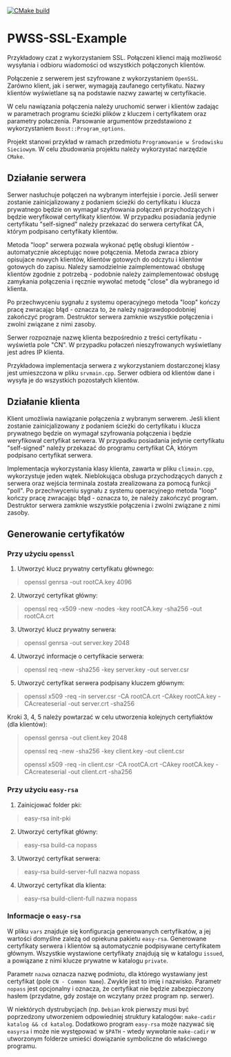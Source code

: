 [![CMake build](https://github.com/Kuszki/PWSS-SSL-Example/actions/workflows/cmake.yml/badge.svg)](https://github.com/Kuszki/PWSS-SSL-Example/actions/workflows/cmake.yml)

# PWSS-SSL-Example
Przykładowy czat z wykorzystaniem SSL. Połączeni klienci mają możliwość wysyłania i odbioru wiadomości od wszystkich połączonych klientów.

Połączenie z serwerem jest szyfrowane z wykorzystaniem `OpenSSL`. Zarówno klient, jak i serwer, wymagają zaufanego certyfikatu. Nazwy klientów wyświetlane są na podstawie nazwy zawartej w certyfikacie.

W celu nawiązania połączenia należy uruchomić serwer i klientów zadając w parametrach programu ścieżki plików z kluczem i certyfikatem oraz parametry połaczenia. Parsowanie argumentów przedstawiono z wykorzystaniem `Boost::Program_options`.

Projekt stanowi przykład w ramach przedmiotu `Programowanie w Środowisku Sieciowym`. W celu zbudowania projektu należy wykorzystać narzędzie `CMake`.

## Działanie serwera

Serwer nasłuchuje połączeń na wybranym interfejsie i porcie. Jeśli serwer zostanie zainicjalizowany z podaniem ścieżki do certyfikatu i klucza prywatnego będzie on wymagał szyfrowania połączeń przychodzących i będzie weryfikował certyfikaty klientów. W przypadku posiadania jedynie certyfikatu "self-signed" należy przekazać do serwera certyfikat CA, którym podpisano certyfikaty klientów.

Metoda "loop" serwera pozwala wykonać pętlę obsługi klientów - automatycznie akceptując nowe połączenia. Metoda zwraca zbiory opisujace nowych klientów, klientów gotowych do odczytu i klientów gotowych do zapisu. Należy samodzielnie zaimplementować obsługę klientów zgodnie z potrzebą - podobnie należy zaimplementować obsługę zamykania połączenia i ręcznie wywołać metodę "close" dla wybranego id klienta.

Po przechwyceniu sygnału z systemu operacyjnego metoda "loop" kończy pracę zwracając błąd - oznacza to, że należy najprawdopodobniej zakończyć program. Destruktor serwera zamknie wszystkie połączenia i zwolni związane z nimi zasoby.

Serwer rozpoznaje nazwę klienta bezpośrednio z treści certyfikatu - wyświetla pole "CN". W przypadku połaczeń nieszyfrowanych wyświetlany jest adres IP klienta.

Przykładowa implementacja serwera z wykorzystaniem dostarczonej klasy jest umieszczona w pliku `srvmain.cpp`. Serwer odbiera od klientów dane i wysyła je do wszystkich pozostałych klientów.

## Działanie klienta

Klient umożliwia nawiązanie połączenia z wybranym serwerem. Jeśli klient zostanie zainicjalizowany z podaniem ścieżki do certyfikatu i klucza prywatnego będzie on wymagał szyfrowania połączenia i będzie weryfikował certyfikat serwera. W przypadku posiadania jedynie certyfikatu "self-signed" należy przekazać do programu certyfikat CA, którym podpisano certyfikat serwera.

Implementacja wykorzystania klasy klienta, zawarta w pliku `climain.cpp`, wykorzystuje jeden wątek. Nieblokująca obsługa przychodzących danych z serwera oraz wejścia terminala została zrealizowana za pomocą funkcji "poll". Po przechwyceniu sygnału z systemu operacyjnego metoda "loop" kończy pracę zwracając błąd - oznacza to, że należy zakończyć program. Destruktor serwera zamknie wszystkie połączenia i zwolni związane z nimi zasoby.

## Generowanie certyfikatów

### Przy użyciu `openssl`

1) Utworzyć klucz prywatny certyfikatu głównego:
> openssl genrsa -out rootCA.key 4096

2) Utworzyć certyfikat główny:
> openssl req -x509 -new -nodes -key rootCA.key -sha256 -out rootCA.crt

3) Utworzyć klucz prywatny serwera:
> openssl genrsa -out server.key 2048

4) Utworzyć informacje o certyfikacie serwera:
> openssl req -new -sha256 -key server.key -out server.csr

5) Utworzyć certyfikat serwera podpisany kluczem głównym:
> openssl x509 -req -in server.csr -CA rootCA.crt -CAkey rootCA.key -CAcreateserial -out server.crt -sha256

Kroki 3, 4, 5 należy powtarzać w celu utworzenia kolejnych certyfiaktów (dla klientów):
> openssl genrsa -out client.key 2048
>
> openssl req -new -sha256 -key client.key -out client.csr
>
> openssl x509 -req -in client.csr -CA rootCA.crt -CAkey rootCA.key -CAcreateserial -out client.crt -sha256

### Przy użyciu `easy-rsa`

1) Zainicjować folder pki:
> easy-rsa init-pki

2) Utworzyć certyfikat główny:
> easy-rsa build-ca nopass

3) Utworzyć certyfikat serwera:
> easy-rsa build-server-full nazwa nopass

4) Utworzyć certyfikat dla klienta:
> easy-rsa build-client-full nazwa nopass

### Informacje o `easy-rsa`

W pliku `vars` znajduje się konfiguracja generowanych certyfikatów, a jej wartości domyślne zależą od opiekuna pakietu `easy-rsa`. Generowane certyfikaty serwera i klientów są automatycznie podpisywane certyfikatem głównym. Wszystkie wystawione certyfikaty znajdują się w katalogu `issued`, a powiązane z nimi klucze prywatne w katalogu `private`.

Parametr `nazwa` oznacza nazwę podmiotu, dla którego wystawiany jest certyfikat (pole `CN - Common Name`). Zwykle jest to imię i nazwisko. Parametr `nopass` jest opcjonalny i oznacza, że certyfikat nie będzie zabezpieczony hasłem (przydatne, gdy zostaje on wczytany przez program np. serwer).

W niektórych dystrubycjach (np. `Debian` krok pierwszy musi być poprzedzony utworzeniem odpowiedniej struktury katalogów: `make-cadir katalog && cd katalog`. Dodatkowo program `easy-rsa` może nazywać się `easyrsa` i może nie występować w `$PATH` - wtedy wywołanie `make-cadir` w utworzonym folderze umieści dowiązanie symboliczne do właściwego programu.
